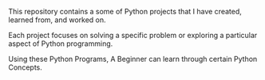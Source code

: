 This repository contains a some of Python projects that I have created, learned from, and worked on.

Each project focuses on solving a specific problem or exploring a particular aspect of Python programming.

Using these Python Programs, A Beginner can learn through certain Python Concepts.
